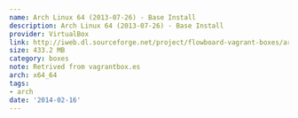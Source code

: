 ```yaml
---
name: Arch Linux 64 (2013-07-26) - Base Install
description: Arch Linux 64 (2013-07-26) - Base Install
provider: VirtualBox
link: http://iweb.dl.sourceforge.net/project/flowboard-vagrant-boxes/arch64-2013-07-26-minimal.box
size: 433.2 MB
category: boxes
note: Retrived from vagrantbox.es
arch: x64_64
tags:
- arch
date: '2014-02-16'
---
```

